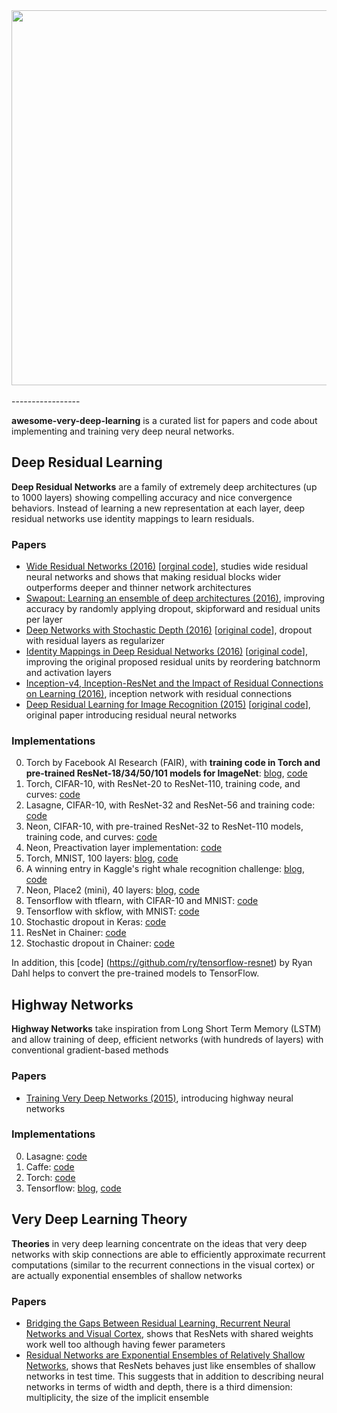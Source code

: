 <div align="center">
  <img width='600px' src="http://i.imgur.com/XjCXXap.png"><br><br>
</div>
-----------------

**awesome-very-deep-learning** is a curated list for papers and code about implementing and training very deep neural networks.

## Deep Residual Learning 

**Deep Residual Networks** are a family of extremely deep architectures (up to 1000 layers) showing compelling accuracy and nice convergence behaviors. Instead of learning a new representation at each layer, deep residual networks use identity mappings to learn residuals. 

### Papers

- [Wide Residual Networks (2016)](http://arxiv.org/abs/1605.07146) [[orginal code](https://github.com/szagoruyko/wide-residual-networks)], studies wide residual neural networks and shows that making residual blocks wider outperforms deeper and thinner network architectures
- [Swapout: Learning an ensemble of deep architectures (2016)](https://arxiv.org/pdf/1605.06465v1.pdf), improving accuracy by randomly applying dropout, skipforward and residual units per layer
- [Deep Networks with Stochastic Depth (2016)](http://arxiv.org/abs/1603.09382) [[original code](https://github.com/yueatsprograms/Stochastic_Depth)], dropout with residual layers as regularizer
- [Identity Mappings in Deep Residual Networks (2016)](http://arxiv.org/abs/1603.05027) [[original code](https://github.com/KaimingHe/resnet-1k-layers)], improving the original proposed residual units by reordering batchnorm and activation layers
- [Inception-v4, Inception-ResNet and the Impact of Residual Connections on Learning (2016)](http://arxiv.org/abs/1602.07261), inception network with residual connections
- [Deep Residual Learning for Image Recognition (2015)](http://arxiv.org/abs/1512.03385) [[original code](https://github.com/KaimingHe/deep-residual-networks)], original paper introducing residual neural networks

### Implementations

0. Torch by Facebook AI Research (FAIR), with **training code in Torch and pre-trained ResNet-18/34/50/101 models for ImageNet**: [blog](http://torch.ch/blog/2016/02/04/resnets.html), [code](https://github.com/facebook/fb.resnet.torch)
0. Torch, CIFAR-10, with ResNet-20 to ResNet-110, training code, and curves: [code](https://github.com/gcr/torch-residual-networks)
0. Lasagne, CIFAR-10, with ResNet-32 and ResNet-56 and training code: [code](https://github.com/Lasagne/Recipes/tree/master/papers/deep_residual_learning)
0. Neon, CIFAR-10, with pre-trained ResNet-32 to ResNet-110 models, training code, and curves: [code](https://github.com/NervanaSystems/ModelZoo/tree/master/ImageClassification/CIFAR10/DeepResNet)
0. Neon, Preactivation layer implementation: [code](https://github.com/NervanaSystems/neon/blob/master/examples/cifar10_msra.py)
0. Torch, MNIST, 100 layers: [blog](https://deepmlblog.wordpress.com/2016/01/05/residual-networks-in-torch-mnist/), [code](https://github.com/arunpatala/residual.mnist)
0. A winning entry in Kaggle's right whale recognition challenge: [blog](http://blog.kaggle.com/2016/02/04/noaa-right-whale-recognition-winners-interview-2nd-place-felix-lau/), [code](https://github.com/felixlaumon/kaggle-right-whale)
0. Neon, Place2 (mini), 40 layers: [blog](http://www.nervanasys.com/using-neon-for-scene-recognition-mini-places2/), [code](https://github.com/hunterlang/mpmz/)
0. Tensorflow with tflearn, with CIFAR-10 and MNIST: [code](https://github.com/tflearn/tflearn/blob/master/examples/images/residual_network_cifar10.py)
0. Tensorflow with skflow, with MNIST: [code](https://github.com/tensorflow/tensorflow/blob/master/tensorflow/examples/skflow/resnet.py)
0. Stochastic dropout in Keras: [code](https://github.com/dblN/stochastic_depth_keras)
0. ResNet in Chainer: [code](https://github.com/yasunorikudo/chainer-ResNet)
0. Stochastic dropout in Chainer: [code](https://github.com/yasunorikudo/chainer-ResDrop)

In addition, this [code] (https://github.com/ry/tensorflow-resnet) by Ryan Dahl helps to convert the pre-trained models to TensorFlow.


## Highway Networks

**Highway Networks** take inspiration from Long Short Term Memory (LSTM) and allow training of deep, efficient networks (with hundreds of layers) with conventional gradient-based methods

### Papers

- [Training Very Deep Networks (2015)](http://arxiv.org/abs/1507.06228), introducing highway neural networks

### Implementations

0. Lasagne: [code](https://github.com/Lasagne/Lasagne/blob/highway_example/examples/Highway%20Networks.ipynb)
0. Caffe: [code](https://github.com/flukeskywalker/highway-networks)
0. Torch: [code](https://github.com/yoonkim/lstm-char-cnn/blob/master/model/HighwayMLP.lua)
0. Tensorflow: [blog](https://medium.com/jim-fleming/highway-networks-with-tensorflow-1e6dfa667daa#.r2msk226f), [code](https://github.com/fomorians/highway-cnn)

## Very Deep Learning Theory

**Theories** in very deep learning concentrate on the ideas that very deep networks with skip connections are able to efficiently approximate recurrent computations (similar to the recurrent connections in the visual cortex) or are actually exponential ensembles of shallow networks

### Papers

- [Bridging the Gaps Between Residual Learning, Recurrent Neural Networks and Visual Cortex](http://arxiv.org/abs/1604.03640), shows that ResNets with shared weights work well too although having fewer parameters 
- [Residual Networks are Exponential Ensembles of Relatively Shallow Networks](http://arxiv.org/abs/1605.06431), shows that ResNets behaves just like ensembles of shallow networks in test time. This suggests that in addition to describing neural networks in terms of width and depth, there is a third dimension: multiplicity, the size of the implicit ensemble
